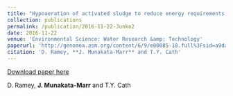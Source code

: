 ```yaml
---
title: "Hypoaeration of activated sludge to reduce energy requirements at distributed reclaimed water plants: studies at bench and pilot scales"
collection: publications
permalink: /publication/2016-11-22-Junko2
date: 2016-11-22
venue: 'Environmental Science: Water Research &amp; Technology'
paperurl: 'http://genomea.asm.org/content/6/9/e00085-18.full%3Fsid=a9daef25-a4e1-4242-b8ab-e0491c9d14e7'
citation: 'D. Ramey, **J. Munakata-Marr** and T.Y. Cath'
---
```


<a href='http://genomea.asm.org/content/6/9/e00085-18.full%3Fsid=a9daef25-a4e1-4242-b8ab-e0491c9d14e7'>Download paper here</a>

 D. Ramey, **J. Munakata-Marr** and T.Y. Cath
